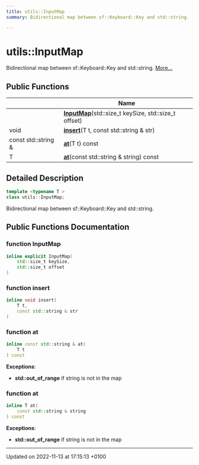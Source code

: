 ```yaml
---
title: utils::InputMap
summary: Bidirectional map between sf::Keyboard::Key and std::string. 

---
```


# utils::InputMap



Bidirectional map between sf::Keyboard::Key and std::string.  [More...](#detailed-description)

## Public Functions

|                | Name           |
| -------------- | -------------- |
| | **[InputMap](Classes/classutils_1_1_input_map.md#function-inputmap)**(std::size_t keySize, std::size_t offset) |
| void | **[insert](Classes/classutils_1_1_input_map.md#function-insert)**(T t, const std::string & str) |
| const std::string & | **[at](Classes/classutils_1_1_input_map.md#function-at)**(T t) const |
| T | **[at](Classes/classutils_1_1_input_map.md#function-at)**(const std::string & string) const |

## Detailed Description

```cpp
template <typename T >
class utils::InputMap;
```

Bidirectional map between sf::Keyboard::Key and std::string. 
## Public Functions Documentation

### function InputMap

```cpp
inline explicit InputMap(
    std::size_t keySize,
    std::size_t offset
)
```


### function insert

```cpp
inline void insert(
    T t,
    const std::string & str
)
```


### function at

```cpp
inline const std::string & at(
    T t
) const
```


**Exceptions**: 

  * **std::out_of_range** if string is not in the map 


### function at

```cpp
inline T at(
    const std::string & string
) const
```


**Exceptions**: 

  * **std::out_of_range** if string is not in the map 


-------------------------------

Updated on 2022-11-13 at 17:15:13 +0100